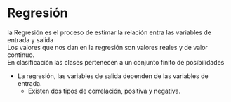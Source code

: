 # Regresión
<div class="tipBox"> la Regresión es el proceso de estimar la relación entra las variables de entrada y salida </div>
Los valores que nos dan en la regresión son valores reales y de valor continuo.
<div class="noteBox"> En clasificación las clases pertenecen a un conjunto finito de posibilidades</div>

- La regresión, las variables de salida dependen de las variables de entrada.
	- Existen dos tipos de correlación, positiva y negativa.
